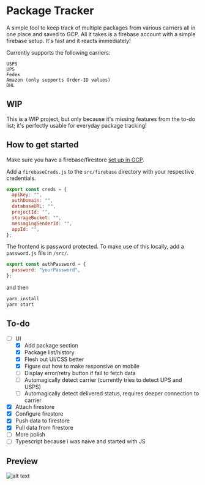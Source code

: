# Package Tracker

A simple tool to keep track of multiple packages from various carriers all in one place and saved to GCP. All it takes is a firebase account with a simple firebase setup. It's fast and it reacts immediately!

Currently supports the following carriers:

```
USPS
UPS
Fedex
Amazon (only supports Order-ID values)
DHL
```

## WIP

This is a WIP project, but only because it's missing features from the to-do list; it's perfectly usable for everyday package tracking!

## How to get started

Make sure you have a firebase/firestore [set up in GCP](https://firebase.google.com/docs/firestore/quickstart#create).

Add a `firebaseCreds.js` to the `src/firebase` directory with your respective credentials.

```js
export const creds = {
  apiKey: "",
  authDomain: "",
  databaseURL: "",
  projectId: "",
  storageBucket: "",
  messagingSenderId: "",
  appId: "",
};
```

The frontend is password protected. To make use of this locally, add a `password.js` file in `/src/`.

```js
export const authPassword = {
  password: "yourPassword",
};
```

and then

```bash
yarn install
yarn start
```

## To-do

- [ ] UI
  - [x] Add package section
  - [x] Package list/history
  - [x] Flesh out UI/CSS better
  - [x] Figure out how to make responsive on mobile
  - [ ] Display error/retry button if fail to fetch data
  - [ ] Automagically detect carrier (currently tries to detect UPS and USPS)
  - [ ] Automagically detect delivered status, requires deeper connection to carrier
- [x] Attach firestore
- [x] Configure firestore
- [x] Push data to firestore
- [x] Pull data from firestore
- [ ] More polish
- [ ] Typescript because i was naive and started with JS

## Preview

![alt text](./src/assets/preview.gif)
